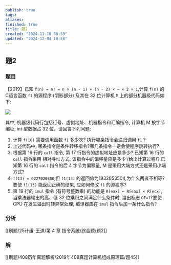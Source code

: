 ```yaml
---
publish: true
tags: 
aliases: 
finished: true
title: 题2
created: "2024-11-10 08:39"
updated: "2024-12-04 10:58"
---
```

## 题2
### 题目
【2019】已知 `f(n) = n! = n × (n - 1) × (n - 2) × ⋯ × 2 × 1`,计算 `f(n)` 的C语言函数 `f1` 的源程序 (阴影部分) 及其在 32 位计算机 `M` 上的部分机器级代码如下:

![](https://img.hwenyi.tech/202411101657582.webp)

其中, 机器级代码行包括行号、虚拟地址、机器指令和汇编指令, 计算机 M 按字节编址, int 型数据占 32 位。请回答下列问题:

1. 计算 `f(10)` 需要调用函数 `f1` 多少次? 执行哪条指令会递归调用 `f1` ?
2. 上述代码中, 哪条指令是条件转移指令?哪几条指令一定会使程序跳转执行?
3. 根据第 16 行的 `call` 指令, 第 17 行指令的虚拟地址应是多少? 已知第 16 行的 `call` 指令采用 相对寻址方式, 该指令中的偏移量应是多少 (给出计算过程)? 已知第 16 行的 `call` 指令的后 4 字节为偏移量, M 是采用大端方式还是采用小端方式?
4. `f(13) = 6227020800`,但 `f1(13)` 的返回值为1932053504,为什么两者不相等?要使 `f1(13)` 能返回正确的结果, 应如何修改 `f1` 的源程序?
5. 第 19 行的 `imul` 指令 (有符号整数乘) 的功能是 `R[eax] ← R[eax] × R[ecx]`,当乘法器输出的高、低 32 位乘积之间满足什么条件时, 溢出标志 `OF=1`?要使 CPU 在发生溢出时转异常处理, 编译器应在 `imul` 指令后加一条什么指令?
### 分析
[[刷题/25计组-王道/第 4 章 指令系统/综合题/题2]]
### 解
[[刷题/408历年真题解析/2019年408真题计算机组成原理篇/题45]]